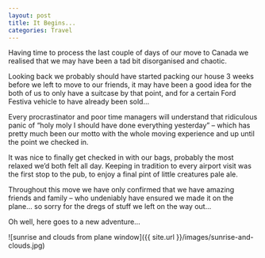 ```yaml
---
layout: post
title: It Begins...
categories: Travel
---
```


<p class="article-intro">Having time to process the last couple of days of our move to Canada we realised that we may have been a tad bit disorganised and chaotic.</p>

Looking back we probably should have started packing our house 3 weeks before we left to move to our friends, it may have been a good idea for the both of us to only have a suitcase by that point, and for a certain Ford Festiva vehicle to have already been sold…

Every procrastinator and poor time managers will understand that ridiculous panic of “holy moly I should have done everything yesterday” – which has pretty much been our motto with the whole moving experience and up until the point we checked in.

It was nice to finally get checked in with our bags, probably the most relaxed we’d both felt all day. Keeping in tradition to every airport visit was the first stop to the pub, to enjoy a final pint of little creatures pale ale.

Throughout this move we have only confirmed that we have amazing friends and family – who undeniably have ensured we made it on the plane… so sorry for the dregs of stuff we left on the way out…

Oh well, here goes to a new adventure…

![sunrise and clouds from plane window]({{ site.url }}/images/sunrise-and-clouds.jpg)

